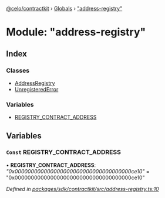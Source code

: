 [@celo/contractkit](../README.md) › [Globals](../globals.md) › ["address-registry"](_address_registry_.md)

# Module: "address-registry"

## Index

### Classes

* [AddressRegistry](../classes/_address_registry_.addressregistry.md)
* [UnregisteredError](../classes/_address_registry_.unregisterederror.md)

### Variables

* [REGISTRY_CONTRACT_ADDRESS](_address_registry_.md#const-registry_contract_address)

## Variables

### `Const` REGISTRY_CONTRACT_ADDRESS

• **REGISTRY_CONTRACT_ADDRESS**: *"0x000000000000000000000000000000000000ce10"* = "0x000000000000000000000000000000000000ce10"

*Defined in [packages/sdk/contractkit/src/address-registry.ts:10](https://github.com/celo-org/celo-monorepo/blob/master/packages/sdk/contractkit/src/address-registry.ts#L10)*

